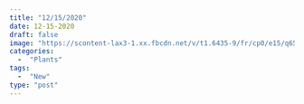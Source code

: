 ```yaml
---
title: "12/15/2020"
date: 12-15-2020
draft: false
image: "https://scontent-lax3-1.xx.fbcdn.net/v/t1.6435-9/fr/cp0/e15/q65/131898422_10223129728498977_7652447969116647912_n.jpg?_nc_cat=102&ccb=1-3&_nc_sid=8bfeb9&_nc_ohc=PEYXfvwiWe0AX9kouJj&_nc_ht=scontent-lax3-1.xx&tp=14&oh=8a39c3c5c41e34a888644fd9d2b4f457&oe=60E10C5E"
categories:
  -  "Plants"
tags:
  -  "New"
type: "post"
---
```

